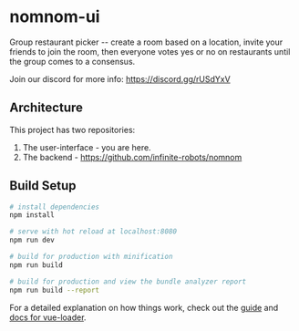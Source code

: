 # nomnom-ui

Group restaurant picker -- create a room based on a location, invite your friends to join the room, then everyone votes yes or no on restaurants until the group comes to a consensus.

Join our discord for more info: https://discord.gg/rUSdYxV 

## Architecture
This project has two repositories: 
1. The user-interface - you are here. 
2. The backend - https://github.com/infinite-robots/nomnom 

## Build Setup

``` bash
# install dependencies
npm install

# serve with hot reload at localhost:8080
npm run dev

# build for production with minification
npm run build

# build for production and view the bundle analyzer report
npm run build --report
```

For a detailed explanation on how things work, check out the [guide](http://vuejs-templates.github.io/webpack/) and [docs for vue-loader](http://vuejs.github.io/vue-loader).
